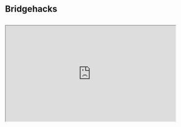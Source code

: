 # Bridgehacks
<html>
    <head>
        <title>My Great Game</title>
    </head>
    <body>

    
<div>
    <iframe src="https://playcanv.as/p/61fb1da9/" height="315" width="560">
    </iframe>
</div>

   </body>
</html>

